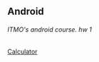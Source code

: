 ## Android
###### ITMO's android course. hw 1

[Calculator](https://github.com/tihonovcore/Android/blob/Dev1/app/src/main/java/tihonov/calc/MainActivity.kt "MainActivity")

